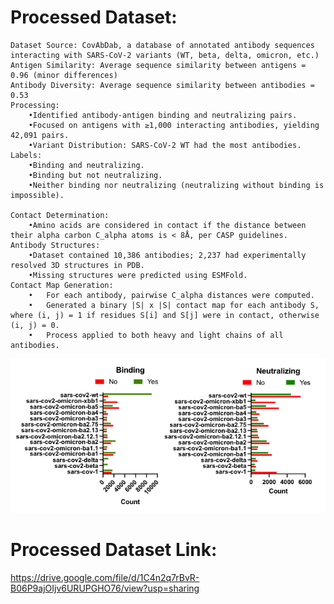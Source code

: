
# Processed Dataset: 

	Dataset Source: CovAbDab, a database of annotated antibody sequences interacting with SARS-CoV-2 variants (WT, beta, delta, omicron, etc.)
	Antigen Similarity: Average sequence similarity between antigens = 0.96 (minor differences)
	Antibody Diversity: Average sequence similarity between antibodies = 0.53 
	Processing:
		•Identified antibody-antigen binding and neutralizing pairs.
		•Focused on antigens with ≥1,000 interacting antibodies, yielding 42,091 pairs.
		•Variant Distribution: SARS-CoV-2 WT had the most antibodies.
	Labels:
		•Binding and neutralizing.
		•Binding but not neutralizing.
		•Neither binding nor neutralizing (neutralizing without binding is impossible). 

	Contact Determination:
		•Amino acids are considered in contact if the distance between their alpha carbon C_alpha atoms is < 8Å, per CASP guidelines.
	Antibody Structures:
		•Dataset contained 10,386 antibodies; 2,237 had experimentally resolved 3D structures in PDB.
		•Missing structures were predicted using ESMFold.
	Contact Map Generation:
		•	For each antibody, pairwise C_alpha distances were computed.
		•	Generated a binary |S| x |S| contact map for each antibody S, where (i, j) = 1 if residues S[i] and S[j] were in contact, otherwise (i, j) = 0.
		•	Process applied to both heavy and light chains of all antibodies.





![alt text](data_count.png)



# Processed Dataset Link:  

https://drive.google.com/file/d/1C4n2q7rBvR-B06P9ajOIjv6URUPGHO76/view?usp=sharing 
